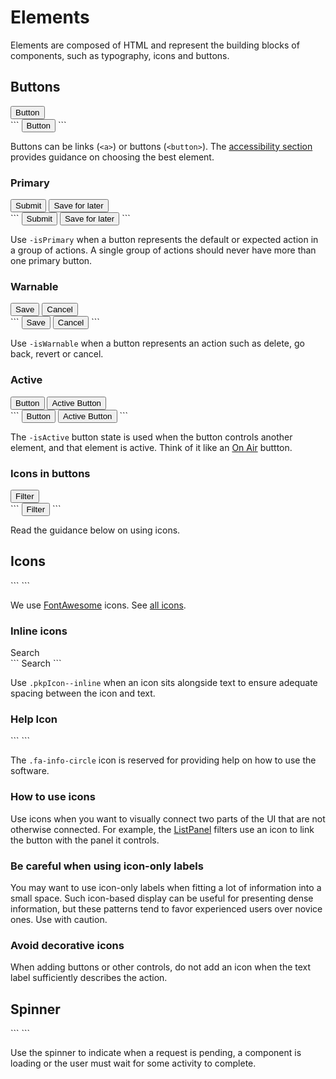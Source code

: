 # Elements

Elements are composed of HTML and represent the building blocks of components, such as typography, icons and buttons.

## Buttons

<div class="pkpul-element">
	<div class="pkpul-element__preview">
		<button class="pkpButton">Button</button>
	</div>
```
<button class="pkpButton">Button</button>
```
</div>

Buttons can be links (`<a>`) or buttons (`<button>`). The [accessibility section](/#/pages/accessibility) provides guidance on choosing the best element.

### Primary

<div class="pkpul-element">
	<div class="pkpul-element__preview">
		<button class="pkpButton -isPrimary">Submit</button>
		<button class="pkpButton">Save for later</button>
	</div>
```
<button class="pkpButton -isPrimary">Submit</button>
<button class="pkpButton">Save for later</button>
```
</div>

Use `-isPrimary` when a button represents the default or expected action in a group of actions. A single group of actions should never have more than one primary button.

### Warnable

<div class="pkpul-element">
	<div class="pkpul-element__preview">
		<button class="pkpButton">Save</button>
		<button class="pkpButton -isWarnable">Cancel</button>
	</div>
```
<button class="pkpButton">Save</button>
<button class="pkpButton -isWarnable">Cancel</button>
```
</div>

Use `-isWarnable` when a button represents an action such as delete, go back, revert or cancel.

### Active

<div class="pkpul-element">
	<div class="pkpul-element__preview">
		<button class="pkpButton">Button</button>
		<button class="pkpButton -isActive">Active Button</button>
	</div>
```
<button class="pkpButton">Button</button>
<button class="pkpButton -isActive">Active Button</button>
```
</div>

The `-isActive` button state is used when the button controls another element, and that element is active. Think of it like an [On Air](https://www.google.co.uk/search?q=on+air+sign&tbm=isch) buttton.

### Icons in buttons

<div class="pkpul-element">
	<div class="pkpul-element__preview">
		<button class="pkpButton">
			<span class="fa fa-filter"></span>
			Filter
		</button>
	</div>
```
<button class="pkpButton">
	<span class="fa fa-filter"></span>
	Filter
</button>
```
</div>

Read the guidance below on using icons.

## Icons

<div class="pkpul-element">
	<div class="pkpul-element__preview">
		<span class="fa fa-search"></span>
		<span class="fa fa-chevron-up"></span>
		<span class="fa fa-chevron-down"></span>
	</div>
```
<span class="fa fa-search"></span>
<span class="fa fa-chevron-up"></span>
<span class="fa fa-chevron-down"></span>
```
</div>

We use [FontAwesome](http://fontawesome.io/) icons. See [all icons](http://fontawesome.io/icons/).

### Inline icons

<div class="pkpul-element">
	<div class="pkpul-element__preview">
		<span class="fa fa-search pkpIcon--inline"></span> Search
	</div>
```
<span class="fa fa-search pkpIcon--inline"></span> Search
```
</div>

Use `.pkpIcon--inline` when an icon sits alongside text to ensure adequate spacing between the icon and text.

### Help Icon

<div class="pkpul-element">
	<div class="pkpul-element__preview">
		<span class="fa fa-info-circle"></span>
	</div>
```
<span class="fa fa-info-circle"></span>
```
</div>

The `.fa-info-circle` icon is reserved for providing help on how to use the software.

### How to use icons

Use icons when you want to visually connect two parts of the UI that are not otherwise connected. For example, the [ListPanel](/#/components/ListPanel) filters use an icon to link the button with the panel it controls.

### Be careful when using icon-only labels

You may want to use icon-only labels when fitting a lot of information into a small space. Such icon-based display can be useful for presenting dense information, but these patterns tend to favor experienced users over novice ones. Use with caution.

### Avoid decorative icons

When adding buttons or other controls, do not add an icon when the text label sufficiently describes the action.

## Spinner

<div class="pkpul-element">
	<div class="pkpul-element__preview">
		<span class="pkpSpinner"></span>
	</div>
```
	<span class="pkpSpinner"></span>
```
</div>

Use the spinner to indicate when a request is pending, a component is loading or the user must wait for some activity to complete.
